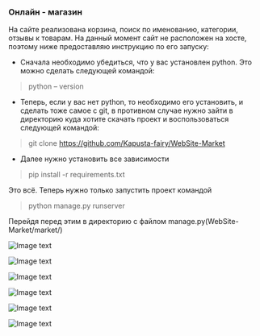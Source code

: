 ### Онлайн - магазин

На сайте реализована корзина, поиск по именованию, категории, отзывы к
товарам. На данный момент сайт не расположен на хосте, поэтому ниже
предоставляю инструкцию по его запуску:

- Сначала необходимо убедиться, что у вас установлен python. Это можно
  сделать следующей командой:

> python – version

- Теперь, если у вас нет python, то необходимо его установить, и сделать
  тоже самое с git, в противном случае нужно зайти в директорию куда хотите
  скачать проект и воспользоваться следующей командой:

> git clone https://github.com/Kapusta-fairy/WebSite-Market

- Далее нужно установить все зависимости

> pip install -r requirements.txt

Это всё. Теперь нужно только запустить проект командой

> python manage.py runserver

Перейдя перед этим в директорию с файлом manage.py(WebSite-Market/market/)

![Image  text](https://github.com/Kapusta-fairy/WebSite-Market/tree/main/market/media/scr/Screenshot_1.png)

![Image  text](https://github.com/Kapusta-fairy/WebSite-Market/tree/main/market/media/scr/Screenshot_2.png)

![Image  text](https://github.com/Kapusta-fairy/WebSite-Market/tree/main/market/media/scr/Screenshot_3.png)

![Image  text](https://github.com/Kapusta-fairy/WebSite-Market/tree/main/market/media/scr/Screenshot_4.png)

![Image  text](https://github.com/Kapusta-fairy/WebSite-Market/tree/main/market/media/scr/Screenshot_5.png)

![Image  text](https://github.com/Kapusta-fairy/WebSite-Market/tree/main/market/media/scr/Screenshot_6.png)

